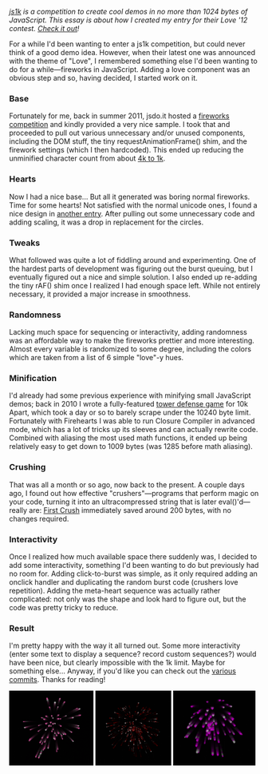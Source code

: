 *[js1k](http://js1k.com/) is a competition to create cool demos in no more than 1024 bytes of JavaScript. This essay is about how I created my entry for their Love '12 contest. [Check it out](http://js1k.com/2012-love/demo/1252)!*

For a while I'd been wanting to enter a js1k competition, but could never think of a good demo idea. However, when their latest one was announced with the theme of "Love", I remembered something else I'd been wanting to do for a while—fireworks in JavaScript. Adding a love component was an obvious step and so, having decided, I started work on it.

### Base
Fortunately for me, back in summer 2011, jsdo.it hosted a [fireworks competition](http://jsdo.it/event/html5hanabi) and kindly provided a very nice sample. I took that and proceeded to pull out various unnecessary and/or unused components, including the DOM stuff, the tiny requestAnimationFrame() shim, and the firework settings (which I then hardcoded). This ended up reducing the unminified character count from about [4k to 1k](https://github.com/tkazec/demos/blob/2dba610b9b8ae847f0eb58d9014ecaf17c02fa84/2012-love.js).

### Hearts
Now I had a nice base... But all it generated was boring normal fireworks. Time for some hearts! Not satisfied with the normal unicode ones, I found a nice design in [another entry](http://js1k.com/2012-love/demo/1047). After pulling out some unnecessary code and adding scaling, it was a drop in replacement for the circles.

### Tweaks
What followed was quite a lot of fiddling around and experimenting. One of the hardest parts of development was figuring out the burst queuing, but I eventually figured out a nice and simple solution. I also ended up re-adding the tiny rAF() shim once I realized I had enough space left. While not entirely necessary, it provided a major increase in smoothness.

### Randomness
Lacking much space for sequencing or interactivity, adding randomness was an affordable way to make the fireworks prettier and more interesting. Almost every variable is randomized to some degree, including the colors which are taken from a list of 6 simple "love"-y hues.

### Minification
I'd already had some previous experience with minifying small JavaScript demos; back in 2010 I wrote a fully-featured [tower defense game](http://canvas-td.tkaz.ec) for 10k Apart, which took a day or so to barely scrape under the 10240 byte limit. Fortunately with Firehearts I was able to run Closure Compiler in advanced mode, which has a lot of tricks up its sleeves and can actually rewrite code. Combined with aliasing the most used math functions, it ended up being relatively easy to get down to 1009 bytes (was 1285 before math aliasing).

### Crushing
That was all a month or so ago, now back to the present. A couple days ago, I found out how effective "crushers"—programs that perform magic on your code, turning it into an ultracompressed string that is later eval()'d—really are: [First Crush](http://js1k.com/2012-love/demo/1189) immediately saved around 200 bytes, with no changes required.

### Interactivity
Once I realized how much available space there suddenly was, I decided to add some interactivity, something I'd been wanting to do but previously had no room for. Adding click-to-burst was simple, as it only required adding an onclick handler and duplicating the random burst code (crushers love repetition). Adding the meta-heart sequence was actually rather complicated: not only was the shape and look hard to figure out, but the code was pretty tricky to reduce.

### Result
I'm pretty happy with the way it all turned out. Some more interactivity (enter some text to display a sequence? record custom sequences?) would have been nice, but clearly impossible with the 1k limit. Maybe for something else... Anyway, if you'd like you can check out the [various commits](https://github.com/tkazec/demos). Thanks for reading!

<div class="images">
	<img src="screenshot-1.png" height="150" alt="">
	<img src="screenshot-2.png" height="150" alt="">
	<img src="screenshot-3.png" height="150" alt="">
</div>